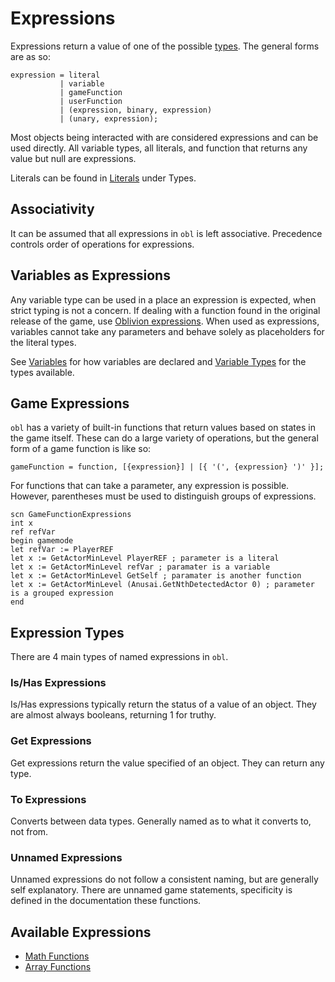 # Expressions
Expressions return a value of one of the possible [types](../language/Types.md#types). The general
forms are as so:

```ebnf
expression = literal
           | variable  
           | gameFunction
           | userFunction
           | (expression, binary, expression)
           | (unary, expression);
```

Most objects being interacted with are considered expressions and can be used directly. All
variable types, all literals, and function that returns any value but null are expressions.

Literals can be found in [Literals](../language/Types.md#literal-types) under Types.

## Associativity 
It can be assumed that all expressions in `obl` is left associative. Precedence controls order
of operations for expressions.

## Variables as Expressions
Any variable type can be used in a place an expression is expected, when strict typing is not a
concern. If dealing with a function found in the original release of the game, use [Oblivion expressions](../constructs.md#implicit-type-forcing-via-obse-expressions-oe).
When used as expressions, variables cannot take any parameters and behave solely as placeholders
for the literal types.

See [Variables](../language/variables.md#variables) for how variables are declared
and [Variable Types](../language/Types.md#variable-types) for the types available.

## Game Expressions
`obl` has a variety of built-in functions that return values based on states in the game itself.
These can do a large variety of operations, but the general form of a game function is like so:

```ebnf
gameFunction = function, [{expression}] | [{ '(', {expression} ')' }];
```

For functions that can take a parameter, any expression is possible. However, parentheses must
be used to distinguish groups of expressions.

```obse
scn GameFunctionExpressions
int x
ref refVar
begin gamemode
let refVar := PlayerREF
let x := GetActorMinLevel PlayerREF ; parameter is a literal
let x := GetActorMinLevel refVar ; paramater is a variable
let x := GetActorMinLevel GetSelf ; paramater is another function
let x := GetActorMinLevel (Anusai.GetNthDetectedActor 0) ; parameter is a grouped expression
end
```

## Expression Types
There are 4 main types of named expressions in `obl`.

### Is/Has Expressions
Is/Has expressions typically return the status of a value of an object. They are almost always
booleans, returning 1 for truthy.

### Get Expressions
Get expressions return the value specified of an object. They can return any type.

### To Expressions
Converts between data types. Generally named as to what it converts to, not from.

### Unnamed Expressions
Unnamed expressions do not follow a consistent naming, but are generally self explanatory.
There are unnamed game statements, specificity is defined in the documentation these functions.

## Available Expressions
- [Math Functions](math.md)
- [Array Functions](arrays.md)

